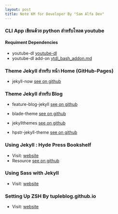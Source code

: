 ```yaml
---
layout: post
title: Note KM for Developer By "Sam Alfa Dev"
---
```


### CLI App เขียนด้วย python สำหรับโหลด youtube
#### Requiment Dependencies
* youtube-dl [youtube-dl](https://github.com/rg3/youtube-dl)
* youtube-dl add-on [ytdl_bash_addon.md](https://gist.github.com/bluenex/40496729bc721d7b4be0)

### Theme Jekyll สำหรับ หน้า Home (GitHub-Pages)
* jekyll-now [see on github](https://github.com/barryclark/jekyll-now)

### Theme Jekyll สำหรับ Blog
* feature-blog-jekyll [see on github](https://github.com/lavkumarv/feature-blog-jekyll)

<!-- ![_config.yml]({{ site.baseurl }}/images/config.png) -->

* blade-theme [see on github](https://github.com/mateussmedeiros/blade-theme)

<!-- ![_config.yml]({{ site.baseurl }}/images/config.png) -->

* jekyllthemes [see on github](https://github.com/mattvh/jekyllthemes)

<!-- ![_config.yml]({{ site.baseurl }}/images/config.png) -->

* hpstr-jekyll-theme [see on github](https://github.com/mmistakes/hpstr-jekyll-theme)

<!-- ![_config.yml]({{ site.baseurl }}/images/config.png) -->

### Using Jekyll : Hyde Press Bookshelf
* Visit: [website](https://hydepress.github.io)
* Resource [see on github](https://github.com/hydepress/hydepress.github.io)

### Using Sass with Jekyll
* Visit: [website](https://markdotto.com/2014/09/25/sass-and-jekyll)

### Setting Up ZSH By tupleblog.github.io
* Visit: [website](https://tupleblog.github.io/moving-to-zsh)
